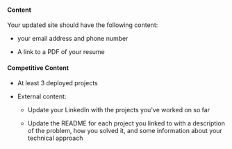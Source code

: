 <!-- ## Updated Portfolio Page

### Overview

Now that you've had some practice with HTML and have a project to share, you'll be updating your portfolio page and other materials to build toward being employer competitive.

If you are opting out of career services, this is *still a required assignment*. Part of being a web developer means being a part of a community. Having a place to share your projects is *necessary* if you're applying for jobs, but is still *critical* on your journey as a developer.

### Before you Begin -->

<!-- * Pin some repos that you want to share

  * Navigate to your [GitHub Profile](https://github.com/USERNAME?tab=repositories)

  * Click "Customize your pinned repositories"

  * Click the "Repositories you contribute to" checkbox (this will allow you to "pin" Project 1 even if you aren't the "owner")

  * Click the checkboxes for your project and 2-3 homework assignments that you would like to share

  * Make sure each of these projects is deployed and add a link to the deployed project in their README files -->

<!-- * Revisit your portfolio page

  * Open up your old portfolio page

  * Read through the rest of the homework requirements and decide whether you can update your existing portfolio page or if you want to start fresh now that you've had some more HTML/CSS practice (you may also want to change it to be a single page instead of multiple pages or you might even want to consider using a paid theme) -->

<!-- ### Required: Update your Portfolio Site -- Employer Ready

To receive a passing grade on this assignment, you should meet all of the content and design requirements listed below as well as all of the requirements listed under "Polish Your Portfolio & Github" in the "Employer Ready" section of the [Employer Ready vs. Employer Competitive Checklist](https://drive.google.com/file/d/0BwhzeIUMYf1nV2JQcGdkU3ktcnFBLUZ4X09VSXliTUtJZWsw/view). These two sets of requirements should be mostly the same. -->

#### Content

Your updated site should have the following content:

<!-- * Your name

* Links to your GitHub profile & LinkedIn page  -->

* your email address and phone number

* A link to a PDF of your resume

<!-- * List of projects. For each project make sure you have the following:

  * Project title

  * Link to the deployed version

  * Link to the code on GitHub -->

<!-- #### Design

The content of your portfolio page is a lot more important than the aesthetics. That said, there are a couple basic requirements your portfolio page should meet: -->

<!-- * Mobile-friendliness: you don't need advanced responsive styles, but you should ensure that your portfolio page is still readable on different screen sizes -->

<!-- * Readability: make sure the font size is large enough to read, and that the colors don't cause eye strain. -->

<!-- ### Suggested: Update Portfolio -- Employer Competitive

To receive an "A" on this assignment, you should also meet the following requirements
to ensure your portfolio site will help you be [employer competitive](https://drive.google.com/file/d/0BwhzeIUMYf1nV2JQcGdkU3ktcnFBLUZ4X09VSXliTUtJZWsw/view). -->

#### Competitive Content

* At least 3 deployed projects

* External content:

  * Update your LinkedIn with the projects you've worked on so far

  * Update the README for each project you linked to with a description of the problem,
  how you solved it, and some information about your technical approach

  <!-- * Suggested: refactor some of your code from earlier assignments to make them more readable -->

<!-- #### Competitive Design

Unfortunately, this is where it gets a little bit subjective. Your site should look
"polished." Here are a few guidelines on what that means: -->

<!-- * Mobile-first design: you should be proud to pull out your phone and share
your portfolio site with a friend, family member, or someone at a meetup. -->

<!-- * Polish: choose a color palette for your site so it doesn't just look like
the default bootstrap theme or an unstyled HTML site. -->
<!-- 
* Images: add a meaningful screenshot for each of your projects

If you want a slick-looking site, but don't feel good about your CSS skills,
check out CV, Resume, and Portfolio site templates on [ThemeForest](https://themeforest.net/category/site-templates?tags=cv,resume,portfolio) -->